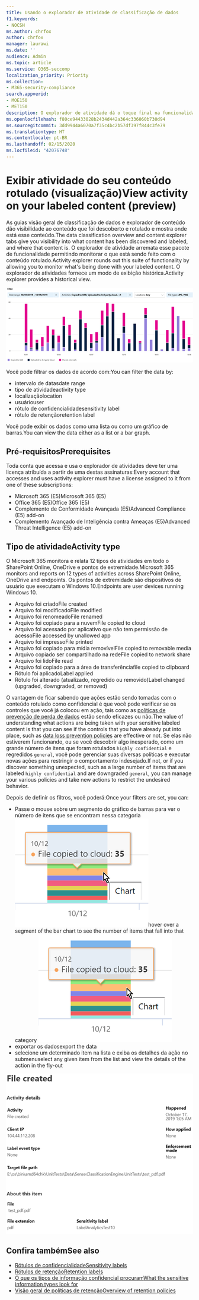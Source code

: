```yaml
---
title: Usando o explorador de atividade de classificação de dados
f1.keywords:
- NOCSH
ms.author: chrfox
author: chrfox
manager: laurawi
ms.date: ''
audience: Admin
ms.topic: article
ms.service: O365-seccomp
localization_priority: Priority
ms.collection:
- M365-security-compliance
search.appverid:
- MOE150
- MET150
description: O explorador de atividade dá o toque final na funcionalidade do recurso de classificação de dados, permitindo que você veja e filtre as ações que os usuários estão executando no conteúdo rotulado.
ms.openlocfilehash: f80ce94433028b2434d442a364c336060b730d94
ms.sourcegitcommit: 3dd9944a6070a7f35c4bc2b57df397f844c3fe79
ms.translationtype: HT
ms.contentlocale: pt-BR
ms.lasthandoff: 02/15/2020
ms.locfileid: "42076748"
---
```

# <a name="view-activity-on-your-labeled-content-preview"></a><span data-ttu-id="be0bf-103">Exibir atividade do seu conteúdo rotulado (visualização)</span><span class="sxs-lookup"><span data-stu-id="be0bf-103">View activity on your labeled content (preview)</span></span>

<span data-ttu-id="be0bf-104">As guias visão geral de classificação de dados e explorador de conteúdo dão visibilidade ao conteúdo que foi descoberto e rotulado e mostra onde está esse conteúdo.</span><span class="sxs-lookup"><span data-stu-id="be0bf-104">The data classification overview and content explorer tabs give you visibility into what content has been discovered and labeled, and where that content is.</span></span> <span data-ttu-id="be0bf-105">O explorador de atividade arremata esse pacote de funcionalidade permitindo monitorar o que está sendo feito com o conteúdo rotulado.</span><span class="sxs-lookup"><span data-stu-id="be0bf-105">Activity explorer rounds out this suite of functionality by allowing you to monitor what's being done with your labeled content.</span></span> <span data-ttu-id="be0bf-106">O explorador de atividades fornece um modo de exibição histórica.</span><span class="sxs-lookup"><span data-stu-id="be0bf-106">Activity explorer provides a historical view.</span></span>

![Visão geral da captura de tela do Explorador de atividades](../media/data-classification-activity-explorer-1.png)

<span data-ttu-id="be0bf-108">Você pode filtrar os dados de acordo com:</span><span class="sxs-lookup"><span data-stu-id="be0bf-108">You can filter the data by:</span></span>

- <span data-ttu-id="be0bf-109">intervalo de datas</span><span class="sxs-lookup"><span data-stu-id="be0bf-109">date range</span></span>
- <span data-ttu-id="be0bf-110">tipo de atividade</span><span class="sxs-lookup"><span data-stu-id="be0bf-110">activity type</span></span>
- <span data-ttu-id="be0bf-111">localização</span><span class="sxs-lookup"><span data-stu-id="be0bf-111">location</span></span>
- <span data-ttu-id="be0bf-112">usuário</span><span class="sxs-lookup"><span data-stu-id="be0bf-112">user</span></span>
- <span data-ttu-id="be0bf-113">rótulo de confidencialidade</span><span class="sxs-lookup"><span data-stu-id="be0bf-113">sensitivity label</span></span>
- <span data-ttu-id="be0bf-114">rótulo de retenção</span><span class="sxs-lookup"><span data-stu-id="be0bf-114">retention label</span></span>


<span data-ttu-id="be0bf-115">Você pode exibir os dados como uma lista ou como um gráfico de barras.</span><span class="sxs-lookup"><span data-stu-id="be0bf-115">You can view the data either as a list or a bar graph.</span></span>

## <a name="prerequisites"></a><span data-ttu-id="be0bf-116">Pré-requisitos</span><span class="sxs-lookup"><span data-stu-id="be0bf-116">Prerequisites</span></span>

<span data-ttu-id="be0bf-117">Toda conta que acessa e usa o explorador de atividades deve ter uma licença atribuída a partir de uma destas assinaturas:</span><span class="sxs-lookup"><span data-stu-id="be0bf-117">Every account that accesses and uses activity explorer must have a license assigned to it from one of these subscriptions:</span></span>

- <span data-ttu-id="be0bf-118">Microsoft 365 (E5)</span><span class="sxs-lookup"><span data-stu-id="be0bf-118">Microsoft 365 (E5)</span></span>
- <span data-ttu-id="be0bf-119">Office 365 (E5)</span><span class="sxs-lookup"><span data-stu-id="be0bf-119">Office 365 (E5)</span></span>
- <span data-ttu-id="be0bf-120">Complemento de Conformidade Avançada (E5)</span><span class="sxs-lookup"><span data-stu-id="be0bf-120">Advanced Compliance (E5) add-on</span></span>
- <span data-ttu-id="be0bf-121">Complemento Avançado de Inteligência contra Ameaças (E5)</span><span class="sxs-lookup"><span data-stu-id="be0bf-121">Advanced Threat Intelligence (E5) add-on</span></span>

## <a name="activity-type"></a><span data-ttu-id="be0bf-122">Tipo de atividade</span><span class="sxs-lookup"><span data-stu-id="be0bf-122">Activity type</span></span>

<span data-ttu-id="be0bf-123">O Microsoft 365 monitora e relata 12 tipos de atividades em todo o SharePoint Online, OneDrive e pontos de extremidade.</span><span class="sxs-lookup"><span data-stu-id="be0bf-123">Microsoft 365 monitors and reports on 12 types of activities across SharePoint Online, OneDrive and endpoints.</span></span> <span data-ttu-id="be0bf-124">Os pontos de extremidade são dispositivos de usuário que executam o Windows 10.</span><span class="sxs-lookup"><span data-stu-id="be0bf-124">Endpoints are user devices running Windows 10.</span></span>

- <span data-ttu-id="be0bf-125">Arquivo foi criado</span><span class="sxs-lookup"><span data-stu-id="be0bf-125">File created</span></span>
- <span data-ttu-id="be0bf-126">Arquivo foi modificado</span><span class="sxs-lookup"><span data-stu-id="be0bf-126">File modified</span></span>
- <span data-ttu-id="be0bf-127">Arquivo foi renomeado</span><span class="sxs-lookup"><span data-stu-id="be0bf-127">File renamed</span></span>
- <span data-ttu-id="be0bf-128">Arquivo foi copiado para a nuvem</span><span class="sxs-lookup"><span data-stu-id="be0bf-128">File copied to cloud</span></span>
- <span data-ttu-id="be0bf-129">Arquivo foi acessado por aplicativo que não tem permissão de acesso</span><span class="sxs-lookup"><span data-stu-id="be0bf-129">File accessed by unallowed app</span></span>
- <span data-ttu-id="be0bf-130">Arquivo foi impresso</span><span class="sxs-lookup"><span data-stu-id="be0bf-130">File printed</span></span>
- <span data-ttu-id="be0bf-131">Arquivo foi copiado para mídia removível</span><span class="sxs-lookup"><span data-stu-id="be0bf-131">File copied to removable media</span></span>
- <span data-ttu-id="be0bf-132">Arquivo copiado ser compartilhado na rede</span><span class="sxs-lookup"><span data-stu-id="be0bf-132">File copied to network share</span></span>
- <span data-ttu-id="be0bf-133">Arquivo foi lido</span><span class="sxs-lookup"><span data-stu-id="be0bf-133">File read</span></span>
- <span data-ttu-id="be0bf-134">Arquivo foi copiado para a área de transferência</span><span class="sxs-lookup"><span data-stu-id="be0bf-134">file copied to clipboard</span></span>
- <span data-ttu-id="be0bf-135">Rótulo foi aplicado</span><span class="sxs-lookup"><span data-stu-id="be0bf-135">Label applied</span></span>
- <span data-ttu-id="be0bf-136">Rótulo foi alterado (atualizado, regredido ou removido)</span><span class="sxs-lookup"><span data-stu-id="be0bf-136">Label changed (upgraded, downgraded, or removed)</span></span>

<span data-ttu-id="be0bf-137">O vantagem de ficar sabendo que ações estão sendo tomadas com o conteúdo rotulado como confidencial é que você pode verificar se os controles que você já colocou em ação, tais como as [políticas de prevenção de perda de dados](data-loss-prevention-policies.md) estão sendo eficazes ou não.</span><span class="sxs-lookup"><span data-stu-id="be0bf-137">The value of understanding what actions are being taken with your sensitive labeled content is that you can see if the controls that you have already put into place, such as [data loss prevention policies](data-loss-prevention-policies.md) are effective or not.</span></span> <span data-ttu-id="be0bf-138">Se elas não estiverem funcionando, ou se você descobrir algo inesperado, como um grande número de itens que foram rotulados `highly confidential` e regredidos `general`, você pode gerenciar suas diversas políticas e executar novas ações para restringir o comportamento indesejado.</span><span class="sxs-lookup"><span data-stu-id="be0bf-138">If not, or if you discover something unexpected, such as a large number of items that are labeled `highly confidential` and are downgraded `general`, you can manage your various policies and take new actions to restrict the undesired behavior.</span></span>

<span data-ttu-id="be0bf-139">Depois de definir os filtros, você poderá:</span><span class="sxs-lookup"><span data-stu-id="be0bf-139">Once your filters are set, you can:</span></span>

- <span data-ttu-id="be0bf-140">Passe o mouse sobre um segmento do gráfico de barras para ver o número de itens que se encontram nessa categoria ![imagem do explorador de atividade ao passar o mouse](../media/data-classification-activity-explorer-hover-over-2.png)</span><span class="sxs-lookup"><span data-stu-id="be0bf-140">hover over a segment of the bar chart to see the number of items that fall into that category ![activity explorer hover over](../media/data-classification-activity-explorer-hover-over-2.png)</span></span>
- <span data-ttu-id="be0bf-141">exportar os dados</span><span class="sxs-lookup"><span data-stu-id="be0bf-141">export the data</span></span>
- <span data-ttu-id="be0bf-142">selecione um determinado item na lista e exiba os detalhes da ação no submenu</span><span class="sxs-lookup"><span data-stu-id="be0bf-142">select any given item from the list and view the details of the action in the fly-out</span></span>

![detalhes do submenu do explorador de atividade](../media/data-classification-activity-explorer-fly-out-3.png)

## <a name="see-also"></a><span data-ttu-id="be0bf-144">Confira também</span><span class="sxs-lookup"><span data-stu-id="be0bf-144">See also</span></span>
- [<span data-ttu-id="be0bf-145">Rótulos de confidencialidade</span><span class="sxs-lookup"><span data-stu-id="be0bf-145">Sensitivity labels</span></span>](sensitivity-labels.md)
- [<span data-ttu-id="be0bf-146">Rótulos de retenção</span><span class="sxs-lookup"><span data-stu-id="be0bf-146">Retention labels</span></span>](labels.md)
- [<span data-ttu-id="be0bf-147">O que os tipos de informação confidencial procuram</span><span class="sxs-lookup"><span data-stu-id="be0bf-147">What the sensitive information types look for</span></span>](what-the-sensitive-information-types-look-for.md)
- [<span data-ttu-id="be0bf-148">Visão geral de políticas de retenção</span><span class="sxs-lookup"><span data-stu-id="be0bf-148">Overview of retention policies</span></span>](retention-policies.md)
